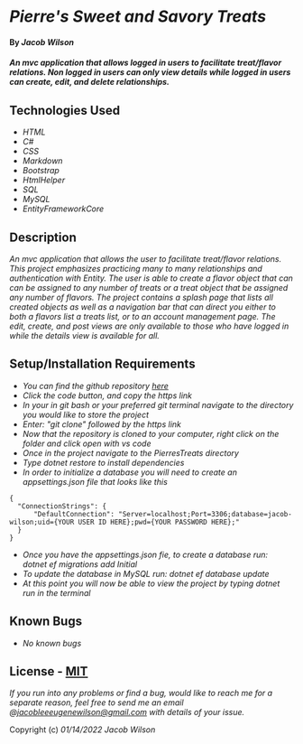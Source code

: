 # _Pierre's Sweet and Savory Treats_

#### By _**Jacob Wilson**_

#### _An mvc application that allows logged in users to facilitate treat/flavor relations. Non logged in users can only view details while logged in users can create, edit, and delete relationships._

## Technologies Used

* _HTML_
* _C#_
* _CSS_
* _Markdown_
* _Bootstrap_
* _HtmlHelper_
* _SQL_
* _MySQL_
* _EntityFrameworkCore_

## Description

_An mvc application that allows the user to facilitate treat/flavor relations. This project emphasizes practicing many to many relationships and authentication with Entity. The user is able to create a flavor object that can can be assigned to any number of treats or a treat object that be assigned any number of flavors. The project contains a splash page that lists all created objects as well as a navigation bar that can direct you either to both a flavors list a treats list, or to an account management page. The edit, create, and post views are only available to those who have logged in while the details view is available for all._

## Setup/Installation Requirements

* _You can find the github repository [here](https://github.com/JLEWilson/Pierre-sSweetAndSavoryTreats.Solution)_
* _Click the code button, and copy the https link_
* _In your in git bash or your preferred git terminal navigate to the directory you would like to store the project_
* _Enter: "git clone" followed by the https link_
* _Now that the repository is cloned to your computer, right click on the folder and click open with vs code_
* _Once in the project navigate to the PierresTreats directory_
* _Type dotnet restore to install dependencies_
* _In order to initialize a database you will need to create an appsettings.json file that looks like this_
```
{
  "ConnectionStrings": {
      "DefaultConnection": "Server=localhost;Port=3306;database=jacob-wilson;uid={YOUR USER ID HERE};pwd={YOUR PASSWORD HERE};"
  }
}
```
* _Once you have the appsettings.json fie, to create a database run: dotnet ef migrations add Initial_
* _To update the database in MySQL run: dotnet ef database update_
* _At this point you will now be able to view the project by typing dotnet run in the terminal_


## Known Bugs

* _No known bugs_

## License - [MIT](https://opensource.org/licenses/MIT)

_If you run into any problems or find a bug, would like to reach me for a separate reason, feel free to send me an email @jacobleeeugenewilson@gmail.com with details of your issue._

Copyright (c) _01/14/2022_ _Jacob Wilson_